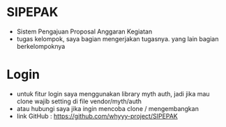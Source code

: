 # SIPEPAK

- Sistem Pengajuan Proposal Anggaran Kegiatan
- tugas kelompok, saya bagian mengerjakan tugasnya. yang lain bagian berkelompoknya

# Login

- untuk fitur login saya menggunakan library myth auth, jadi jika mau clone wajib setting di file vendor/myth/auth
- atau hubungi saya jika ingin mencoba clone / mengembangkan
- link GitHub : https://github.com/whyyy-project/SIPEPAK
